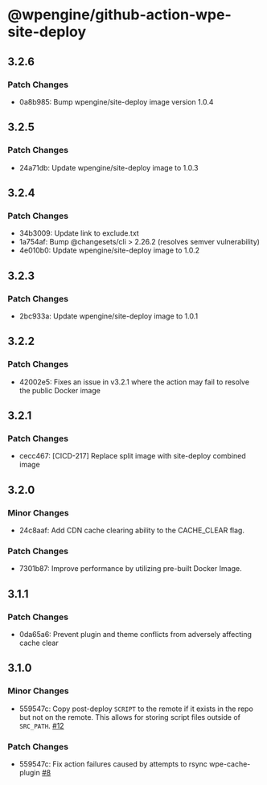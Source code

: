 # @wpengine/github-action-wpe-site-deploy

## 3.2.6

### Patch Changes

- 0a8b985: Bump wpengine/site-deploy image version 1.0.4

## 3.2.5

### Patch Changes

- 24a71db: Update wpengine/site-deploy image to 1.0.3

## 3.2.4

### Patch Changes

- 34b3009: Update link to exclude.txt
- 1a754af: Bump @changesets/cli > 2.26.2 (resolves semver vulnerability)
- 4e010b0: Update wpengine/site-deploy image to 1.0.2

## 3.2.3

### Patch Changes

- 2bc933a: Update wpengine/site-deploy image to 1.0.1

## 3.2.2

### Patch Changes

- 42002e5: Fixes an issue in v3.2.1 where the action may fail to resolve the public Docker image

## 3.2.1

### Patch Changes

- cecc467: [CICD-217] Replace split image with site-deploy combined image

## 3.2.0

### Minor Changes

- 24c8aaf: Add CDN cache clearing ability to the CACHE_CLEAR flag.

### Patch Changes

- 7301b87: Improve performance by utilizing pre-built Docker Image.

## 3.1.1

### Patch Changes

- 0da65a6: Prevent plugin and theme conflicts from adversely affecting cache clear

## 3.1.0

### Minor Changes

- 559547c: Copy post-deploy `SCRIPT` to the remote if it exists in the repo but not on the remote. This allows for storing script files outside of `SRC_PATH`. [#12](https://github.com/wpengine/github-action-wpe-site-deploy/pull/12)

### Patch Changes

- 559547c: Fix action failures caused by attempts to rsync wpe-cache-plugin [#8](https://github.com/wpengine/github-action-wpe-site-deploy/pull/8)
